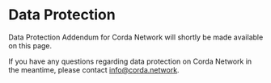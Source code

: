 # Data Protection

Data Protection Addendum for Corda Network will shortly be made available on this page.

If you have any questions regarding data protection on Corda Network in the meantime, please contact info@corda.network.
